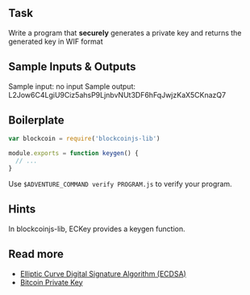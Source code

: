 ## Task

Write a program that __securely__ generates a private key and returns the generated key in WIF format

## Sample Inputs & Outputs

Sample input: no input
Sample output: L2Jow6C4LgiU9Ciz5ahsP9LjnbvNUt3DF6hFqJwjzKaX5CKnazQ7

## Boilerplate

```js
var blockcoin = require('blockcoinjs-lib')

module.exports = function keygen() {
  // ...
}
```

Use `$ADVENTURE_COMMAND verify PROGRAM.js` to verify your program.

## Hints

In blockcoinjs-lib, ECKey provides a keygen function.

## Read more

- [Elliptic Curve Digital Signature Algorithm (ECDSA)](http://en.wikipedia.org/wiki/Elliptic_Curve_Digital_Signature_Algorithm)
- [Bitcoin Private Key](https://en.blockcoin.it/wiki/Private_key)
